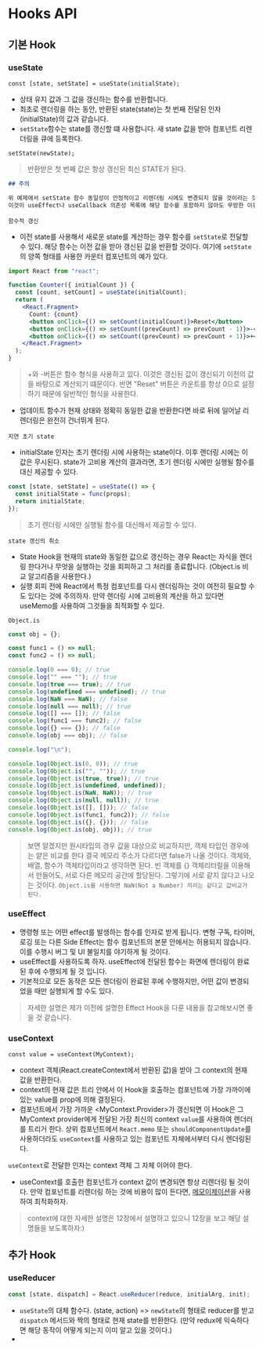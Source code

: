 # Hooks API

## 기본 Hook

### useState

```tsx
const [state, setState] = useState(initialState);
```

- 상태 유지 값과 그 값을 갱신하는 함수를 반환합니다.
- 최초로 렌더링을 하는 동안, 반환된 state(state)는 첫 번째 전달된 인자(initialState)의 값과 같습니다.
- `setState`함수는 state를 갱신할 떄 사용합니다. 새 state 값을 받아 컴포넌트 리렌더링을 큐에 등록한다.

```tsx
setState(newState);
```

> 반환받은 첫 번째 값은 항상 갱신된 최신 STATE가 된다.

```md
## 주의

위 예제에서 setState 함수 동일성이 안정적이고 리렌더링 시에도 변경되지 않을 것이라는 것을 보장한다.
이것이 useEffect나 useCallback 의존성 목록에 해당 함수를 포함하지 않아도 무방한 이유다.
```

`함수적 갱신`

- 이전 state를 사용해서 새로운 state를 계산하는 경우 함수를 `setState`로 전달할 수 있다. 해당 함수는 이전 값을 받아 갱신된 값을 반환할 것이다. 여기에 `setState`의 양쪽 형태를 사용한 카운터 컴포넌트의 예가 있다.

```jsx
import React from "react";

function Counter({ initialCount }) {
  const [count, setCount] = useState(initialCount);
  return (
    <React.Fragment>
      Count: {count}
      <button onClick={() => setCount(initialCount)}>Reset</button>
      <button onClick={() => setCount((prevCount) => prevCount - 1)}>-</button>
      <button onClick={() => setCount((prevCount) => prevCount + 1)}>+</button>
    </React.Fragment>
  );
}
```

> +와 -버튼은 함수 형식을 사용하고 있다. 이것은 갱신된 값이 갱신되기 이전의 값을 바탕으로 계산되기 떄문이다. 반면 "Reset" 버튼은 카운트를 항상 0으로 설정하기 때문에 일반적인 형식을 사용한다.

- 업데이트 함수가 현재 상태와 정확히 동일한 값을 반환한다면 바로 뒤에 일어날 리렌더링은 완전히 건너뛰게 된다.

`지연 초기 state`

- initialState 인자는 초기 렌더링 시에 사용하는 state이다. 이후 렌더링 시에는 이 값은 무시된다. state가 고비용 계산의 결과라면, 초기 렌더링 시에만 실행될 함수를 대신 제공할 수 있다.

```jsx
const [state, setState] = useState(() => {
  const initialState = func(props);
  return initialState;
});
```

> 초기 렌더링 시에만 실행될 함수를 대신해서 제공할 수 있다.

`state 갱신의 취소`

- State Hook을 현재의 state와 동일한 값으로 갱신하는 경우 React는 자식을 렌더링 한다거나 무엇을 실행하는 것을 회피하고 그 처리를 종료합니다. (Object.is 비교 알고리즘을 사용한다.)
- 실행 회피 전에 React에서 특정 컴포넌트를 다시 렌더링하는 것이 여전히 필요할 수도 있다는 것에 주의하자. 만약 렌더링 시에 고비용의 계산을 하고 있다면 useMemo를 사용하여 그것들을 최적화할 수 있다.

`Object.is`

```js
const obj = {};

const func1 = () => null;
const func2 = () => null;

console.log(0 === 0); // true
console.log("" === ""); // true
console.log(true === true); // true
console.log(undefined === undefined); // true
console.log(NaN === NaN); // false
console.log(null === null); // true
console.log([] === []); // false
console.log(func1 === func2); // false
console.log({} === {}); // false
console.log(obj === obj); // false

console.log("\n");

console.log(Object.is(0, 0)); // true
console.log(Object.is("", "")); // true
console.log(Object.is(true, true)); // true
console.log(Object.is(undefined, undefined));
console.log(Object.is(NaN, NaN)); // true
console.log(Object.is(null, null)); // true
console.log(Object.is([], [])); // false
console.log(Object.is(func1, func2)); // false
console.log(Object.is({}, {})); // false
console.log(Object.is(obj, obj)); // true
```

> 보면 알겠지만 원시타입의 경우 값을 대상으로 비교하지만, 객체 타입인 경우에는 얕은 비교를 한다 결국 메모리 주소가 다르다면 false가 나올 것이다. 객체와, 배열, 함수가 객체타입이라고 생각하면 된다. 빈 객체를 {} 객체리터럴을 이용해서 만들어도, 서로 다른 메모리 공간에 할당된다. 그렇기에 서로 같지 않다고 나오는 것이다.
> `Object.is를 사용하면 NaN(Not a Number) 끼리는 같다고 값비교가 된다.`

### useEffect

- 명령형 또는 어떤 effect를 발생하는 함수를 인자로 받게 됩니다. 변형 구독, 타이머, 로깅 또는 다른 Side Effect는 함수 컴포넌트의 본문 안에서는 허용되지 않습니다. 이를 수행시 버그 및 UI 불일치를 야기하게 될 것이다.
- useEffect를 사용하도록 하자. useEffect에 전달된 함수는 화면에 렌더링이 완료된 후에 수행되게 될 것 입니다.
- 기본적으로 모든 동작은 모든 렌더링이 완료된 후에 수행하지만, 어떤 값이 변경되었을 때만 실행되게 할 수도 있다.

> 자세한 설명은 제가 이전에 설명한 Effect Hook을 다룬 내용을 참고해보시면 좋을 것 같습니다.

### useContext

```tsx
const value = useContext(MyContext);
```

- context 객체(React.createContext에서 반환된 값)을 받아 그 context의 현재 값을 반환한다.
- context의 현재 값은 트리 안에서 이 Hook을 호출하는 컴포넌트에 가장 가까이에 있는 value를 prop에 의해 결정된다.
- 컴포넌트에서 가장 가까운 <MyContext.Provider>가 갱신되면 이 Hook은 그 MyContext provider에게 전달된 가장 최신의 context `value`를 사용하여 렌더러를 트리거 한다. 상위 컴포넌트에서 `React.memo` 또는 `shouldComponentUpdate`를 사용하더라도 `useContext`를 사용하고 있는 컴포넌트 자체에서부터 다시 렌더링된다.

`useContext`로 전달한 인자는 context 객체 그 자체 이어야 한다.

- useContext를 호출한 컴포넌트가 context 값이 변경되면 항상 리렌더링 될 것이다. 만약 컴포넌트를 리렌더링 하는 것에 비용이 많이 든다면, <a href="https://github.com/facebook/react/issues/15156#issuecomment-474590693">메모이제이션</a>을 사용하여 최적화하자.

> context에 대한 자세한 설명은 12장에서 설명하고 있으니 12장을 보고 해당 설명들을 보도록하자:)

## 추가 Hook

### useReducer

```js
const [state, dispatch] = React.useReducer(reduce, initialArg, init);
```

- `useState`의 대체 함수다. (state, action) => `newState`의 형태로 reducer를 받고 `dispatch` 메서드와 짝의 형태로 현재 state를 반환한다. (만약 redux에 익숙하다면 해당 동작이 어떻게 되는지 이미 알고 있을 것이다.)
-

